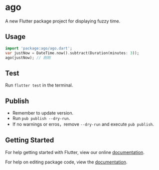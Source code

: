 # ago

A new Flutter package project for displaying fuzzy time.

## Usage

```dart
import 'package:ago/ago.dart';
var justNow = DateTime.now().subtract(Duration(minutes: 3));
ago(justNow); // 刚刚
```

## Test

Run `flutter test` in the terminal.

## Publish

- Remember to update version.
- Run `pub publish --dry-run`.
- If no warnings or erros，remove `--dry-run` and execute `pub publish`.

## Getting Started

For help getting started with Flutter, view our online [documentation](https://flutter.io/).

For help on editing package code, view the [documentation](https://flutter.io/developing-packages/).
